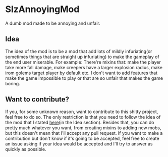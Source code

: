 # SlzAnnoyingMod
A dumb mod made to be annoying and unfair.

## Idea
The idea of the mod is to be a mod that add lots of mildly infuriating(or sometimes things that are straight up infuriating) to make
the gameplay of the end user miserable. For example: There're mixins that: make the player take more fall damage, make creepers have a larger explosion radius, make irom golems
target player by default etc. 
I don't want to add features that make the game impossible to play or that are so unfair that makes the game boring.

## Want to contribute?
If you, for some unknown reason, want to contribute to this shitty project, feel free to do so. The only restriction is that you need to follow the idea of the mod that I stated [here](https://github.com/slz-br/SlzAnnoyingMod/blob/main/README.md#Idea)(in the Idea section). Besides that, you can do pretty much whatever you want, from creating mixins to adding new mobs,
but this doesn't mean that I'll accept any pull request. If you want to make a contribution but don't know if it's going to be accepted, feel free to create an issue asking if your idea would be accepted and I'll try to answer as quickly as possible.
